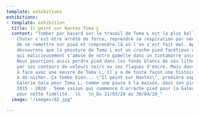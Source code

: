 ```yaml
---
template: exhibitions
exhibitions:
- template: exhibition
  title: Il peint sur Nantes Toma L
  content: "Tomber par hasard sur le travail de Toma L est la plus belle des chutes!
    Chuter c'est être arrêté de force, reprendre sa respiration par nécessité avant
    de se remettre sur pied et comprendre là où l'on s'est fait mal. Après coup, nous
    découvrons que la peinture de Toma L est un croche pied facétieux du bonhomme
    qui malicieusement s'amuse de notre gamelle dans un tintamarre incroyable de couleurs.
    Nous pourrions aussi perdre pied dans les fonds blancs de ses lithos maculées
    par ses contours de velours noirs ou ses flaques d'encre. Mais dans chaque face
    à face avec une oeuvre de Toma L, il y a de toute façon une histoire à tiroir
    à dé-nicher. Ça tombe bien... \"Il peint sur Nantes\", première exposition à la
    Galerie Gaïa pour Toma L, comme une pause à la maison, dans son pied à terre.
    2015 - 2020 - 5ème saison qui commence d'arrache pied pour la Galerie Gaïa. Merci
    pour cette fidélité.  \n   \n_Du 21/03/20 au 30/04/20_"
  image: "/images/82.jpg"

---
```

